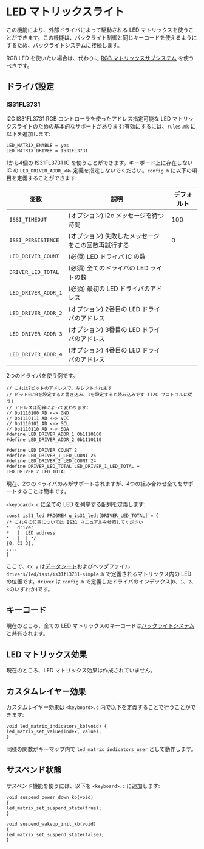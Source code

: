 # LED マトリックスライト

<!---
  original document: 0.8.141:docs/feature_led_matrix.md
  git diff 0.8.141 HEAD -- docs/feature_led_matrix.md | cat
-->

この機能により、外部ドライバによって駆動される LED マトリックスを使うことができます。この機能は、バックライト制御と同じキーコードを使えるようにするため、バックライトシステムに接続します。

RGB LED を使いたい場合は、代わりに [RGB マトリックスサブシステム](ja/feature_rgb_matrix.md) を使うべきです。

## ドライバ設定

### IS31FL3731

I2C IS31FL3731 RGB コントローラを使ったアドレス指定可能な LED マトリックスライトのための基本的なサポートがあります:有効にするには、`rules.mk` に以下を追加します:

    LED_MATRIX_ENABLE = yes
    LED_MATRIX_DRIVER = IS31FL3731

1から4個の IS31FL3731 IC を使うことができます。キーボード上に存在しない IC の `LED_DRIVER_ADDR_<N>` 定義を指定しないでください。`config.h` に以下の項目を定義することができます:

| 変数 | 説明 | デフォルト |
|----------|-------------|---------|
| `ISSI_TIMEOUT` | (オプション) i2c メッセージを待つ時間 | 100 |
| `ISSI_PERSISTENCE` | (オプション) 失敗したメッセージをこの回数再試行する | 0 |
| `LED_DRIVER_COUNT` | (必須) LED ドライバ IC の数 |  |
| `DRIVER_LED_TOTAL` | (必須) 全てのドライバの LED ライトの数 |  |
| `LED_DRIVER_ADDR_1` | (必須) 最初の LED ドライバのアドレス |  |
| `LED_DRIVER_ADDR_2` | (オプション) 2番目の LED ドライバのアドレス |  |
| `LED_DRIVER_ADDR_3` | (オプション) 3番目の LED ドライバのアドレス |  |
| `LED_DRIVER_ADDR_4` | (オプション) 4番目の LED ドライバのアドレス |  |

2つのドライバを使う例です。

    // これは7ビットのアドレスで、左シフトされます
    // ビット0に0を設定すると書き込み、1を設定すると読み込みです (I2C プロトコルに従う)
    // アドレスは配線によって変わります:
    // 0b1110100 AD <-> GND
    // 0b1110111 AD <-> VCC
    // 0b1110101 AD <-> SCL
    // 0b1110110 AD <-> SDA
    #define LED_DRIVER_ADDR_1 0b1110100
    #define LED_DRIVER_ADDR_2 0b1110110
    
    #define LED_DRIVER_COUNT 2
    #define LED_DRIVER_1_LED_COUNT 25
    #define LED_DRIVER_2_LED_COUNT 24
    #define DRIVER_LED_TOTAL LED_DRIVER_1_LED_TOTAL + LED_DRIVER_2_LED_TOTAL

現在、2つのドライバのみがサポートされますが、4つの組み合わせ全てをサポートすることは簡単です。

`<keyboard>.c` に全ての LED を列挙する配列を定義します:

    const is31_led PROGMEM g_is31_leds[DRIVER_LED_TOTAL] = {
    /* これらの位置については IS31 マニュアルを参照してください
    *   driver
    *   |  LED address
    *   |  | */
    {0, C3_3},
    ....
    }

ここで、`Cx_y` は[データシート](https://www.issi.com/WW/pdf/31FL3731.pdf)およびヘッダファイル `drivers/led/issi/is31fl3731-simple.h` で定義されるマトリックス内の LED の位置です。`driver` は `config.h` で定義したドライバのインデックス(`0`、`1`、`2`、`3`のいずれか)です。

## キーコード

現在のところ、全ての LED マトリックスのキーコードは[バックライトシステム](ja/feature_backlight.md)と共有されます。

## LED マトリックス効果

現在のところ、LED マトリックス効果は作成されていません。

## カスタムレイヤー効果

カスタムレイヤー効果は `<keyboard>.c` 内で以下を定義することで行うことができます:

    void led_matrix_indicators_kb(void) {
    led_matrix_set_value(index, value);
    }

同様の関数がキーマップ内で `led_matrix_indicators_user` として動作します。

## サスペンド状態

サスペンド機能を使うには、以下を `<keyboard>.c` に追加します:

    void suspend_power_down_kb(void)
    {
    led_matrix_set_suspend_state(true);
    }
    
    void suspend_wakeup_init_kb(void)
    {
    led_matrix_set_suspend_state(false);
    }
